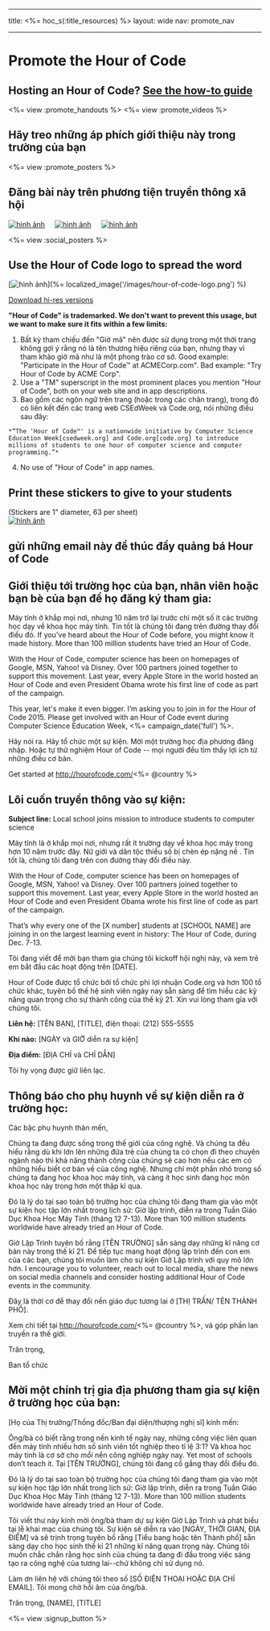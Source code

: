 * * *

title: <%= hoc_s(:title_resources) %> layout: wide nav: promote_nav

* * *

<link rel="stylesheet" type="text/css" href="/css/promote-page.css" />
</link>

# Promote the Hour of Code

## Hosting an Hour of Code? [See the how-to guide](<%= resolve_url('/how-to') %>)

<%= view :promote_handouts %> <%= view :promote_videos %>

<a id="posters"></a>

## Hãy treo những áp phích giới thiệu này trong trường của bạn

<%= view :promote_posters %>

<a id="social"></a>

## Đăng bài này trên phương tiện truyền thông xã hội

[![hình ảnh](/images/fit-250/social-1.jpg)](/images/social-1.jpg)&nbsp;&nbsp;&nbsp;&nbsp; [![hình ảnh](/images/fit-250/social-2.jpg)](/images/social-2.jpg)&nbsp;&nbsp;&nbsp;&nbsp; [![hình ảnh](/images/fit-250/social-3.jpg)](/images/social-3.jpg)&nbsp;&nbsp;&nbsp;&nbsp;

<%= view :social_posters %>

<a id="logo"></a>

## Use the Hour of Code logo to spread the word

[![hình ảnh](<%= localized_image('/images/fit-200/hour-of-code-logo.png') %>)](%= localized_image('/images/hour-of-code-logo.png') %)

[Download hi-res versions](http://images.code.org/share/hour-of-code-logo.zip)

**"Hour of Code" is trademarked. We don't want to prevent this usage, but we want to make sure it fits within a few limits:**

  1. Bất kỳ tham chiếu đến "Giờ mã" nên được sử dụng trong một thời trang không gợi ý rằng nó là tên thương hiệu riêng của bạn, nhưng thay vì tham khảo giờ mã như là một phong trào cơ sở. Good example: "Participate in the Hour of Code™ at ACMECorp.com". Bad example: "Try Hour of Code by ACME Corp".
  2. Use a "TM" superscript in the most prominent places you mention "Hour of Code", both on your web site and in app descriptions.
  3. Bao gồm các ngôn ngữ trên trang (hoặc trong các chân trang), trong đó có liên kết đến các trang web CSEdWeek và Code.org, nói những điều sau đây:
    
    *“The 'Hour of Code™' is a nationwide initiative by Computer Science Education Week[csedweek.org] and Code.org[code.org] to introduce millions of students to one hour of computer science and computer programming.”*

  4. No use of "Hour of Code" in app names.

<a id="stickers"></a>

## Print these stickers to give to your students

(Stickers are 1" diameter, 63 per sheet)  
[![hình ảnh](/images/fit-250/hour-of-code-stickers.png)](/images/hour-of-code-stickers.pdf)

<a id="sample-emails"></a>

## gửi những email này để thúc đẩy quảng bá Hour of Code

<a id="email"></a>

## Giới thiệu tới trường học của bạn, nhân viên hoặc bạn bè của bạn để họ đăng ký tham gia:

Máy tính ở khắp mọi nơi, nhưng 10 năm trở lại trước chỉ một số ít các trường học dạy về khoa học máy tính. Tin tốt là chúng tôi đang trên đường thay đổi điều đó. If you've heard about the Hour of Code before, you might know it made history. More than 100 million students have tried an Hour of Code.

With the Hour of Code, computer science has been on homepages of Google, MSN, Yahoo! và Disney. Over 100 partners joined together to support this movement. Last year, every Apple Store in the world hosted an Hour of Code and even President Obama wrote his first line of code as part of the campaign.

This year, let's make it even bigger. I’m asking you to join in for the Hour of Code 2015. Please get involved with an Hour of Code event during Computer Science Education Week, <%= campaign_date('full') %>.

Hãy nói ra. Hãy tổ chức một sự kiện. Mời một trường học địa phương đăng nhập. Hoặc tự thử nghiệm Hour of Code -- mọi người đều tìm thấy lợi ích từ những điều cơ bản.

Get started at http://hourofcode.com/<%= @country %>

<a id="media-pitch"></a>

## Lôi cuốn truyền thông vào sự kiện:

**Subject line:** Local school joins mission to introduce students to computer science

Máy tính là ở khắp mọi nơi, nhưng rất ít trường dạy về khoa học máy trong hơn 10 năm trước đây. Nữ giới và dân tộc thiểu số bị chèn ép nặng nề . Tin tốt là, chúng tôi đang trên con đường thay đổi điều này.

With the Hour of Code, computer science has been on homepages of Google, MSN, Yahoo! và Disney. Over 100 partners joined together to support this movement. Last year, every Apple Store in the world hosted an Hour of Code and even President Obama wrote his first line of code as part of the campaign.

That’s why every one of the [X number] students at [SCHOOL NAME] are joining in on the largest learning event in history: The Hour of Code, during Dec. 7-13.

Tôi đang viết để mời bạn tham gia chúng tôi kickoff hội nghị này, và xem trẻ em bắt đầu các hoạt động trên [DATE].

Hour of Code được tổ chức bởi tổ chức phi lợi nhuận Code.org và hơn 100 tổ chức khác, tuyên bố thế hệ sinh viên ngày nay sẵn sàng để tìm hiểu các kỹ năng quan trọng cho sự thành công của thế kỷ 21. Xin vui lòng tham gia với chúng tôi.

**Liên hệ:** [TÊN BẠN], [TITLE], điện thoại: (212) 555-5555

**Khi nào:** [NGÀY và GIỜ diễn ra sự kiện]

**Địa điểm:** [ĐỊA CHỈ và CHỈ DẪN]

Tôi hy vọng được giữ liên lạc.

<a id="parents"></a>

## Thông báo cho phụ huynh về sự kiện diễn ra ở trường học:

Các bậc phụ huynh thân mến,

Chúng ta đang được sống trong thế giới của công nghệ. Và chúng ta đều hiểu rằng dù khi lớn lên những đứa trẻ của chúng ta có chọn đi theo chuyên ngành nào thì khả năng thành công của chúng sẽ cao hơn nếu các em có những hiểu biết cơ bản về của công nghệ. Nhưng chỉ một phần nhỏ trong số chúng ta đang học khoa học máy tính, và càng ít học sinh đang học môn khoa học này trong hơn một thập kỉ qua.

Đó là lý do tại sao toàn bộ trường học của chúng tôi đang tham gia vào một sự kiện học tập lớn nhất trong lịch sử: Giờ lập trình, diễn ra trong Tuần Giáo Dục Khoa Học Máy Tính (tháng 12 7-13). More than 100 million students worldwide have already tried an Hour of Code.

Giờ Lập Trình tuyên bố rằng [TÊN TRƯỜNG] sẵn sàng dạy những kĩ năng cơ bản này trong thế kỉ 21. Để tiếp tục mang hoạt động lập trình đến con em của các bạn, chúng tôi muốn làm cho sự kiện Giờ Lập trình với quy mô lớn hơn. I encourage you to volunteer, reach out to local media, share the news on social media channels and consider hosting additional Hour of Code events in the community.

Đây là thời cơ để thay đổi nền giáo dục tương lai ở [THỊ TRẤN/ TÊN THÀNH PHỐ].

Xem chi tiết tại http://hourofcode.com/<%= @country %>, và góp phần lan truyền ra thế giới.

Trân trọng,

Ban tổ chức

<a id="politicians"></a>

## Mời một chính trị gia địa phương tham gia sự kiện ở trường học của bạn:

[Họ của Thị trưởng/Thống đốc/Ban đại diện/thượng nghị sĩ] kính mến:

Ông/bà có biết rằng trong nền kinh tế ngày nay, những công việc liên quan đến máy tính nhiều hơn số sinh viên tốt nghiệp theo tỉ lệ 3:1? Và khoa học máy tính là cơ sở cho *mỗi* nền công nghiệp ngày nay. Yet most of schools don’t teach it. Tại [TÊN TRƯỜNG], chúng tôi đang cố gắng thay đổi điều đó.

Đó là lý do tại sao toàn bộ trường học của chúng tôi đang tham gia vào một sự kiện học tập lớn nhất trong lịch sử: Giờ lập trình, diễn ra trong Tuần Giáo Dục Khoa Học Máy Tính (tháng 12 7-13). More than 100 million students worldwide have already tried an Hour of Code.

Tôi viết thư này kính mời ông/bà tham dự sự kiện Giờ Lập Trình và phát biểu tại lễ khai mạc của chúng tôi. Sự kiện sẽ diễn ra vào [NGÀY, THỜI GIAN, ĐỊA ĐIỂM] và sẽ trịnh trọng tuyên bố rằng [Tiểu bang hoặc tên Thành phố] sẵn sàng dạy cho học sinh thế kỉ 21 những kĩ năng quan trọng này. Chúng tôi muốn chắc chắn rằng học sinh của chúng ta đang đi đầu trong việc sáng tạo ra công nghệ của tương lai--chứ không chỉ sử dụng nó.

Làm ơn liên hệ với chúng tôi theo số [SỐ ĐIỆN THOẠI HOẶC ĐỊA CHỈ EMAIL]. Tôi mong chờ hồi âm của ông/bà.

Trân trọng, [NAME], [TITLE]

<%= view :signup_button %>